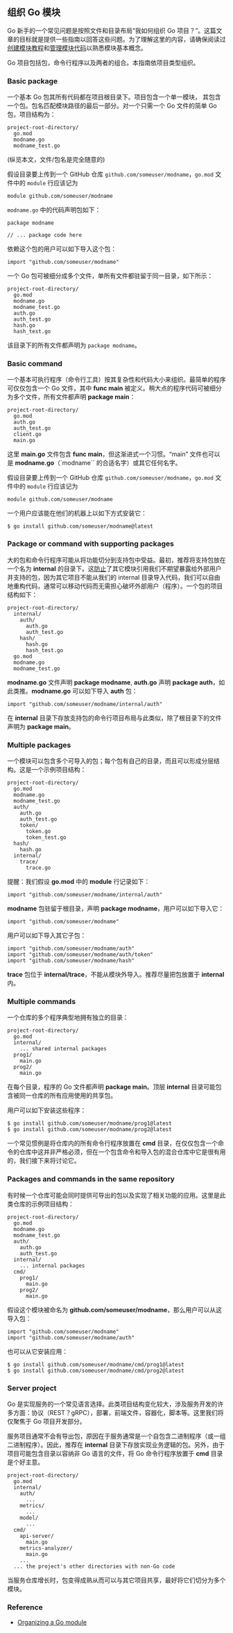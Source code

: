 ## 组织 Go 模块

Go 新手的一个常见问题是按照文件和目录布局“我如何组织 Go 项目？”。这篇文章的目标就是提供一些指南以回答这些问题。为了理解这里的内容，请确保阅读过[创建模块教程](https://go.dev/doc/tutorial/create-module)和[管理模块代码](https://go.dev/doc/modules/managing-source)以熟悉模块基本概念。

Go 项目包括包，命令行程序以及两者的组合。本指南依项目类型组织。

### Basic package

一个基本 Go 包其所有代码都在项目根目录下。项目包含一个单一模块， 其包含一个包。包名匹配模块路径的最后一部分。对一个只需一个 Go 文件的简单 Go 包，项目结构为：

```
project-root-directory/
  go.mod
  modname.go
  modname_test.go
```

(纵览本文，文件/包名是完全随意的)

假设目录要上传到一个 GitHub 仓库 `github.com/someuser/modname`，`go.mod` 文件中的 `module` 行应该记为 

```
module github.com/someuser/modname
```

`modname.go` 中的代码声明包如下：

```
package modname

// ... package code here
```

依赖这个包的用户可以如下导入这个包：

```
import "github.com/someuser/modname"
```

一个 Go 包可被细分成多个文件，单所有文件都驻留于同一目录，如下所示：

```
project-root-directory/
  go.mod
  modname.go
  modname_test.go
  auth.go
  auth_test.go
  hash.go
  hash_test.go
```

该目录下的所有文件都声明为 `package modname`。

### Basic command

一个基本可执行程序（命令行工具）按其复杂性和代码大小来组织。最简单的程序可仅仅包含一个 Go 文件，其中 **func main** 被定义。稍大点的程序代码可被细分为多个文件，所有文件都声明 **package main**：

```
project-root-directory/
  go.mod
  auth.go
  auth_test.go
  client.go
  main.go
```

这里 **main.go** 文件包含 **func main**，但这渐进式一个习惯。“main” 文件也可以是 **modname.go**（`modname`` 的合适名字）或其它任何名字。

假设目录要上传到一个 GitHub 仓库 `github.com/someuser/modname`，`go.mod` 文件中的 `module` 行应该记为 

```
module github.com/someuser/modname
```

一个用户应该能在他们的机器上以如下方式安装它：

```
$ go install github.com/someuser/modname@latest
```

### Package or command with supporting packages

大的包和命令行程序可能从将功能切分到支持包中受益。最初，推荐将支持包放在一个名为 **internal** 的目录下。这[防止](https://pkg.go.dev/cmd/go#hdr-Internal_Directories)了其它模块引用我们不期望暴露给外部用户并支持的包，因为其它项目不能从我们的 internal 目录导入代码，我们可以自由地重构代码，通常可以移动代码而无需担心破坏外部用户（程序）。一个包的项目结构如下：

```
project-root-directory/
  internal/
    auth/
      auth.go
      auth_test.go
    hash/
      hash.go
      hash_test.go
  go.mod
  modname.go
  modname_test.go
```

**modname.go** 文件声明 **package modname**, **auth.go** 声明 **package auth**，如此类推。**modname.go** 可以如下导入 **auth** 包：

```
import "github.com/someuser/modname/internal/auth"
```

在 **internal** 目录下存放支持包的命令行项目布局与此类似，除了根目录下的文件声明为 **package main**。

### Multiple packages

一个模块可以包含多个可导入的包；每个包有自己的目录，而且可以形成分层结构。这是一个示例项目结构：

```
project-root-directory/
  go.mod
  modname.go
  modname_test.go
  auth/
    auth.go
    auth_test.go
    token/
      token.go
      token_test.go
  hash/
    hash.go
  internal/
    trace/
      trace.go
```

提醒：我们假设 **go.mod** 中的 **module** 行记录如下：

```
import "github.com/someuser/modname/internal/auth"
```

**modname** 包驻留于根目录，声明 **package modname**，用户可以如下导入它：

```
import "github.com/someuser/modname"
```

用户可以如下导入其它子包：

```
import "github.com/someuser/modname/auth"
import "github.com/someuser/modname/auth/token"
import "github.com/someuser/modname/hash"
```

**trace** 包位于 **internal/trace**，不能从模块外导入。推荐尽量把包放置于 **internal** 内。

### Multiple commands

一个仓库的多个程序典型地拥有独立的目录：

```
project-root-directory/
  go.mod
  internal/
    ... shared internal packages
  prog1/
    main.go
  prog2/
    main.go
```

在每个目录，程序的 Go 文件都声明 **package main**。顶层 **internal** 目录可能包含被同一仓库的所有应用使用的共享包。

用户可以如下安装这些程序：

```
$ go install github.com/someuser/modname/prog1@latest
$ go install github.com/someuser/modname/prog2@latest
```

一个常见惯例是将仓库内的所有命令行程序放置在 **cmd** 目录，在仅仅包含一个命令的仓库中这并非严格必须，但在一个包含命令和导入包的混合仓库中它是很有用的，我们接下来将讨论它。

### Packages and commands in the same repository

有时候一个仓库可能会同时提供可导出的包以及实现了相关功能的应用。这里是此类仓库的示例项目结构：

```
project-root-directory/
  go.mod
  modname.go
  modname_test.go
  auth/
    auth.go
    auth_test.go
  internal/
    ... internal packages
  cmd/
    prog1/
      main.go
    prog2/
      main.go
```

假设这个模块被命名为 **github.com/someuser/modname**，那么用户可以从这导入包：

```
import "github.com/someuser/modname"
import "github.com/someuser/modname/auth"
```

也可以从它安装应用：

```
$ go install github.com/someuser/modname/cmd/prog1@latest
$ go install github.com/someuser/modname/cmd/prog2@latest
```

### Server project

Go 是实现服务的一个常见语言选择。此类项目结构变化较大，涉及服务开发的许多方面：协议（REST？gRPC），部署，前端文件，容器化，脚本等。这里我们将仅聚焦于 Go 项目开发部分。

服务项目通常不会有导出包，原因在于服务通常是一个自包含二进制程序（或一组二进制程序）。因此，推荐在 **internal** 目录下存放实现业务逻辑的包。另外，由于项目可能包含目录以容纳非 Go 语言的文件，将 Go 命令行程序放置于 **cmd** 目录是个好主意。

```
project-root-directory/
  go.mod
  internal/
    auth/
      ...
    metrics/
      ...
    model/
      ...
  cmd/
    api-server/
      main.go
    metrics-analyzer/
      main.go
    ...
  ... the project's other directories with non-Go code
```

当服务仓库增长时，包变得成熟从而可以与其它项目共享，最好将它们切分为多个模块。

### Reference

- [Organizing a Go module](https://go.dev/doc/modules/layout)